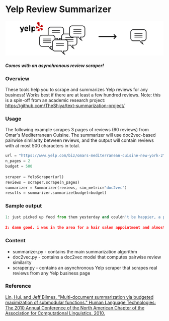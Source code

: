 # Yelp Review Summarizer

<p align="center">
<img src="banner.png" alt="art" width="630"/>
</p>

#### *Comes with an asynchronous review scraper!*

### Overview

These tools help you to scrape and summarizes Yelp reviews for any business! Works best if there are at least a few hundred reviews. Note: this is a spin-off from an academic research project: https://github.com/TheShiya/text-summarization-project/

### Usage

The following example scrapes 3 pages of reviews (60 reviews) from Omar's Mediterranean Cuisine. The summarizer will use doc2vec-based pairwise similarity between reviews, and the output will contain reviews with at most 500 characters in total.

```Python
url = "https://www.yelp.com/biz/omars-mediterranean-cuisine-new-york-2"
n_pages = 2
budget = 500

scraper = YelpScraper(url)
reviews = scraper.scrape(n_pages)
summarizer = Summarizer(reviews, sim_metric="doc2vec")
results = summarizer.summarize(budget=budget)
```
### Sample output
```Python
1: just picked up food from them yesterday and couldn't be happier, a platter comes with two sides and a salad. also added pita and baklava. food was fresh and delicious, they fried the falafel right there. one of the best mediterranean cuisine in new york!

2: damn good. i was in the area for a hair salon appointment and almost missed this. the food is amazing. great quality, ingredients, very filling and delicious. i highly recommend!!!
```

### Content
* summarizer.py - contains the main summarization algorithm
* doc2vec.py - contains a doc2vec model that computes pairwise review similarity
* scraper.py - contains an asynchronous Yelp scraper that scrapes real reviews from any Yelp business page

### Reference
[Lin, Hui, and Jeff Bilmes. "Multi-document summarization via budgeted maximization of submodular functions." Human Language Technologies: The 2010 Annual Conference of the North American Chapter of the Association for Computational Linguistics. 2010.](https://www.aclweb.org/anthology/N10-1134.pdf)

